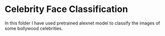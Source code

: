 # Celebrity Face Classification
In this folder I have used pretrained alexnet model to classify the images of some bollywood celebrities.
